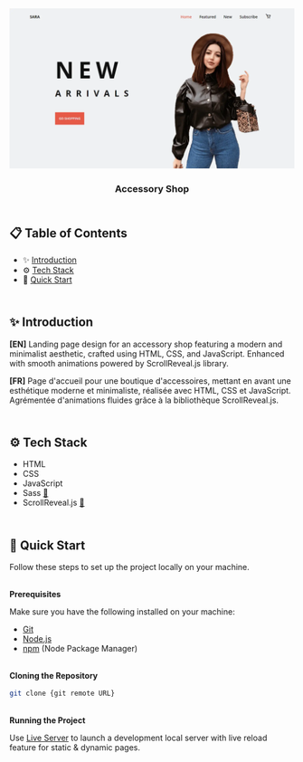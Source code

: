 <div align="center">
    <a href="https://accessories-fv.netlify.app" target="_blank">
      <img src="design/preview.webp" alt="Project Banner">
    </a>
  <h3 align="center">Accessory Shop</h3>
</div>

## <br /> 📋 <a name="table">Table of Contents</a>

- ✨ [Introduction](#introduction)
- ⚙️ [Tech Stack](#tech-stack)
- 🚀 [Quick Start](#quick-start)

## <br /> <a name="introduction">✨ Introduction</a>

**[EN]** Landing page design for an accessory shop featuring a modern and minimalist aesthetic, crafted using HTML, CSS, and JavaScript. Enhanced with smooth animations powered by ScrollReveal.js library.

**[FR]** Page d'accueil pour une boutique d'accessoires, mettant en avant une esthétique moderne et minimaliste, réalisée avec HTML, CSS et JavaScript. Agrémentée d'animations fluides grâce à la bibliothèque ScrollReveal.js.

## <br /> <a name="tech-stack">⚙️ Tech Stack</a>

- HTML
- CSS
- JavaScript
- Sass [📄](https://sass-lang.com/documentation) 
- ScrollReveal.js [📄](https://scrollrevealjs.org/guide/hello-world.html) 

## <br /> <a name="quick-start">🚀 Quick Start</a>

Follow these steps to set up the project locally on your machine.

<br/>**Prerequisites**

Make sure you have the following installed on your machine:

- [Git](https://git-scm.com/)
- [Node.js](https://nodejs.org/en)
- [npm](https://www.npmjs.com/) (Node Package Manager)

<br/>**Cloning the Repository**

```bash
git clone {git remote URL}
```

<br/>**Running the Project**

Use [Live Server](https://marketplace.visualstudio.com/items?itemName=ritwickdey.LiveServer)
to launch a development local server with live reload feature for static & dynamic pages.